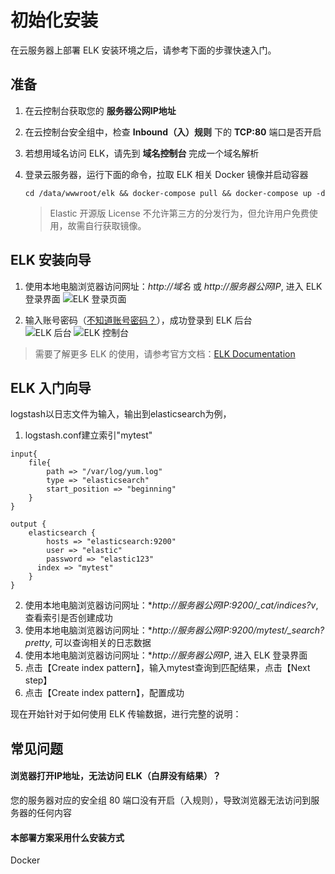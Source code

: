 # 初始化安装

在云服务器上部署 ELK 安装环境之后，请参考下面的步骤快速入门。

## 准备

1. 在云控制台获取您的 **服务器公网IP地址** 
2. 在云控制台安全组中，检查 **Inbound（入）规则** 下的 **TCP:80** 端口是否开启
3. 若想用域名访问 ELK，请先到 **域名控制台** 完成一个域名解析
4. 登录云服务器，运行下面的命令，拉取 ELK 相关 Docker 镜像并启动容器
   ```
   cd /data/wwwroot/elk && docker-compose pull && docker-compose up -d
   ```

   > Elastic 开源版 License 不允许第三方的分发行为，但允许用户免费使用，故需自行获取镜像。

## ELK 安装向导

1. 使用本地电脑浏览器访问网址：*http://域名* 或 *http://服务器公网IP*, 进入 ELK 登录界面
   ![ELK 登录页面](https://libs.websoft9.com/Websoft9/DocsPicture/zh/elk/elk-login-websoft9.png)

2. 输入账号密码（[不知道账号密码？](/zh/stack-accounts.md#elk)），成功登录到 ELK 后台  
   ![ELK 后台](https://libs.websoft9.com/Websoft9/DocsPicture/zh/elk/elk-bkreminder-websoft9.png)
   ![ELK 控制台](https://libs.websoft9.com/Websoft9/DocsPicture/zh/elk/elk-dashboard-websoft9.png)

> 需要了解更多 ELK 的使用，请参考官方文档：[ELK Documentation](https://www.elk.com/documentation.html)

## ELK 入门向导

logstash以日志文件为输入，输出到elasticsearch为例，
1. logstash.conf建立索引"mytest"

```
input{
    file{
        path => "/var/log/yum.log"
        type => "elasticsearch"
        start_position => "beginning"
    }
}

output {
	elasticsearch {
		hosts => "elasticsearch:9200"
		user => "elastic"
		password => "elastic123"
      index => "mytest"
	}
}
```


2. 使用本地电脑浏览器访问网址：**http://服务器公网IP:9200/_cat/indices?v*,  查看索引是否创建成功
3. 使用本地电脑浏览器访问网址：**http://服务器公网IP:9200/mytest/_search?pretty*, 可以查询相关的日志数据
4. 使用本地电脑浏览器访问网址：**http://服务器公网IP*, 进入 ELK 登录界面
5. 点击【Create index pattern】，输入mytest查询到匹配结果，点击【Next step】
6. 点击【Create index pattern】，配置成功


现在开始针对于如何使用 ELK 传输数据，进行完整的说明：

## 常见问题

#### 浏览器打开IP地址，无法访问 ELK（白屏没有结果）？

您的服务器对应的安全组 80 端口没有开启（入规则），导致浏览器无法访问到服务器的任何内容

#### 本部署方案采用什么安装方式

Docker
